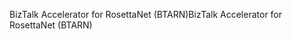 <span data-ttu-id="d2cec-101">BizTalk Accelerator for RosettaNet (BTARN)</span><span class="sxs-lookup"><span data-stu-id="d2cec-101">BizTalk Accelerator for RosettaNet (BTARN)</span></span>